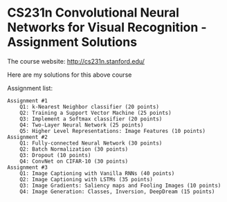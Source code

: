 # CS231n Convolutional Neural Networks for Visual Recognition - Assignment Solutions

The course website: http://cs231n.stanford.edu/

Here are my solutions for this above course

Assignment list:

    Assignment #1
        Q1: k-Nearest Neighbor classifier (20 points)
        Q2: Training a Support Vector Machine (25 points)
        Q3: Implement a Softmax classifier (20 points)
        Q4: Two-Layer Neural Network (25 points)
        Q5: Higher Level Representations: Image Features (10 points)
    Assignment #2
        Q1: Fully-connected Neural Network (30 points)
        Q2: Batch Normalization (30 points)
        Q3: Dropout (10 points)
        Q4: ConvNet on CIFAR-10 (30 points)
    Assignment #3
        Q1: Image Captioning with Vanilla RNNs (40 points)
        Q2: Image Captioning with LSTMs (35 points)
        Q3: Image Gradients: Saliency maps and Fooling Images (10 points)
        Q4: Image Generation: Classes, Inversion, DeepDream (15 points)
